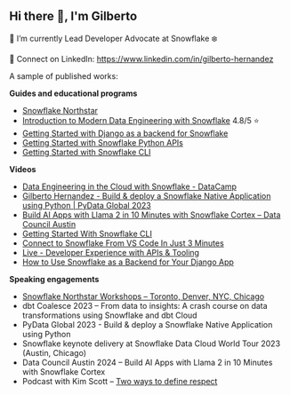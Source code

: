 ## Hi there 👋, I'm Gilberto

🔭 I’m currently Lead Developer Advocate at Snowflake ❄️

🤝 Connect on LinkedIn: https://www.linkedin.com/in/gilberto-hernandez

A sample of published works:

**Guides and educational programs**

- [Snowflake Northstar](https://www.snowflake.com/en/developers/northstar/)
- [Introduction to Modern Data Engineering with Snowflake](https://www.coursera.org/learn/data-engineering-snowflake/) 4.8/5 ⭐️
- [Getting Started with Django as a backend for Snowflake](https://quickstarts.snowflake.com/guide/getting-started-django-snowflake/)
- [Getting Started with Snowflake Python APIs](https://docs.snowflake.com/en/developer-guide/snowflake-python-api/overview-tutorials)
- [Getting Started with Snowflake CLI](https://quickstarts.snowflake.com/guide/getting-started-with-snowflake-cli/)

**Videos**

- [Data Engineering in the Cloud with Snowflake - DataCamp](https://www.youtube.com/watch?v=s_NtSmBXwDU)
- [Gilberto Hernandez - Build & deploy a Snowflake Native Application using Python | PyData Global 2023](https://www.youtube.com/watch?v=OMkkdO8nMBI)
- [Build AI Apps with Llama 2 in 10 Minutes with Snowflake Cortex – Data Council Austin](https://www.youtube.com/watch?v=UN0rVayPEd4)
- [Getting Started With Snowflake CLI](https://www.youtube.com/watch?v=ooyZh56NePA)
- [Connect to Snowflake From VS Code In Just 3 Minutes](https://www.youtube.com/watch?v=Ov-fluftuiw)
- [Live - Developer Experience with APIs & Tooling](https://www.youtube.com/watch?v=99hyhuj31ro)
- [How to Use Snowflake as a Backend for Your Django App](https://www.youtube.com/watch?v=Wdck7hBco0U)

**Speaking engagements**

- [Snowflake Northstar Workshops – Toronto, Denver, NYC, Chicago](https://www.snowflake.com/northstar-builder-workshops/)
- dbt Coalesce 2023 – From data to insights: A crash course on data transformations using Snowflake and dbt Cloud
- PyData Global 2023 - Build & deploy a Snowflake Native Application using Python
- Snowflake keynote delivery at Snowflake Data Cloud World Tour 2023 (Austin, Chicago)
- Data Council Austin 2024 – Build AI Apps with Llama 2 in 10 Minutes with Snowflake Cortex
- Podcast with Kim Scott – [Two ways to define respect](https://radicalrespectbook.com/podcast-season-2/episode-3-two-ways-to-define-respect)
 
